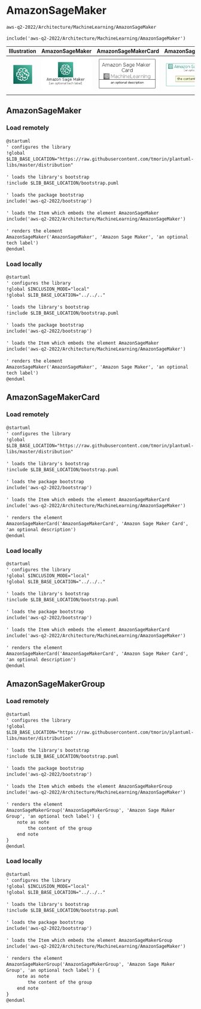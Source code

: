 # AmazonSageMaker


```text
aws-q2-2022/Architecture/MachineLearning/AmazonSageMaker
```

```text
include('aws-q2-2022/Architecture/MachineLearning/AmazonSageMaker')
```



| Illustration | AmazonSageMaker | AmazonSageMakerCard | AmazonSageMakerGroup |
| :---: | :---: | :---: | :---: |
| ![illustration for Illustration](../../../aws-q2-2022/Architecture/MachineLearning/AmazonSageMaker.png) | ![illustration for AmazonSageMaker](../../../aws-q2-2022/Architecture/MachineLearning/AmazonSageMaker.Local.png) | ![illustration for AmazonSageMakerCard](../../../aws-q2-2022/Architecture/MachineLearning/AmazonSageMakerCard.Local.png) | ![illustration for AmazonSageMakerGroup](../../../aws-q2-2022/Architecture/MachineLearning/AmazonSageMakerGroup.Local.png) |




## AmazonSageMaker

### Load remotely
```plantuml
@startuml
' configures the library
!global $LIB_BASE_LOCATION="https://raw.githubusercontent.com/tmorin/plantuml-libs/master/distribution"

' loads the library's bootstrap
!include $LIB_BASE_LOCATION/bootstrap.puml

' loads the package bootstrap
include('aws-q2-2022/bootstrap')

' loads the Item which embeds the element AmazonSageMaker
include('aws-q2-2022/Architecture/MachineLearning/AmazonSageMaker')

' renders the element
AmazonSageMaker('AmazonSageMaker', 'Amazon Sage Maker', 'an optional tech label')
@enduml
```

### Load locally
```plantuml
@startuml
' configures the library
!global $INCLUSION_MODE="local"
!global $LIB_BASE_LOCATION="../../.."

' loads the library's bootstrap
!include $LIB_BASE_LOCATION/bootstrap.puml

' loads the package bootstrap
include('aws-q2-2022/bootstrap')

' loads the Item which embeds the element AmazonSageMaker
include('aws-q2-2022/Architecture/MachineLearning/AmazonSageMaker')

' renders the element
AmazonSageMaker('AmazonSageMaker', 'Amazon Sage Maker', 'an optional tech label')
@enduml
```

## AmazonSageMakerCard

### Load remotely
```plantuml
@startuml
' configures the library
!global $LIB_BASE_LOCATION="https://raw.githubusercontent.com/tmorin/plantuml-libs/master/distribution"

' loads the library's bootstrap
!include $LIB_BASE_LOCATION/bootstrap.puml

' loads the package bootstrap
include('aws-q2-2022/bootstrap')

' loads the Item which embeds the element AmazonSageMakerCard
include('aws-q2-2022/Architecture/MachineLearning/AmazonSageMaker')

' renders the element
AmazonSageMakerCard('AmazonSageMakerCard', 'Amazon Sage Maker Card', 'an optional description')
@enduml
```

### Load locally
```plantuml
@startuml
' configures the library
!global $INCLUSION_MODE="local"
!global $LIB_BASE_LOCATION="../../.."

' loads the library's bootstrap
!include $LIB_BASE_LOCATION/bootstrap.puml

' loads the package bootstrap
include('aws-q2-2022/bootstrap')

' loads the Item which embeds the element AmazonSageMakerCard
include('aws-q2-2022/Architecture/MachineLearning/AmazonSageMaker')

' renders the element
AmazonSageMakerCard('AmazonSageMakerCard', 'Amazon Sage Maker Card', 'an optional description')
@enduml
```

## AmazonSageMakerGroup

### Load remotely
```plantuml
@startuml
' configures the library
!global $LIB_BASE_LOCATION="https://raw.githubusercontent.com/tmorin/plantuml-libs/master/distribution"

' loads the library's bootstrap
!include $LIB_BASE_LOCATION/bootstrap.puml

' loads the package bootstrap
include('aws-q2-2022/bootstrap')

' loads the Item which embeds the element AmazonSageMakerGroup
include('aws-q2-2022/Architecture/MachineLearning/AmazonSageMaker')

' renders the element
AmazonSageMakerGroup('AmazonSageMakerGroup', 'Amazon Sage Maker Group', 'an optional tech label') {
    note as note
        the content of the group
    end note
}
@enduml
```

### Load locally
```plantuml
@startuml
' configures the library
!global $INCLUSION_MODE="local"
!global $LIB_BASE_LOCATION="../../.."

' loads the library's bootstrap
!include $LIB_BASE_LOCATION/bootstrap.puml

' loads the package bootstrap
include('aws-q2-2022/bootstrap')

' loads the Item which embeds the element AmazonSageMakerGroup
include('aws-q2-2022/Architecture/MachineLearning/AmazonSageMaker')

' renders the element
AmazonSageMakerGroup('AmazonSageMakerGroup', 'Amazon Sage Maker Group', 'an optional tech label') {
    note as note
        the content of the group
    end note
}
@enduml
```

